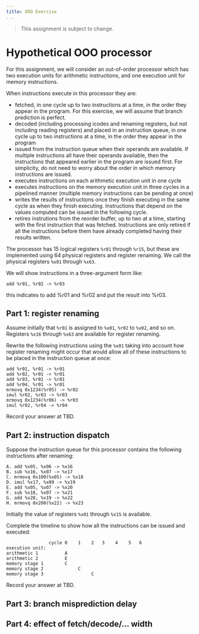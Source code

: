 ```yaml
---
title: OOO Exercise
...
```


> This assignment is subject to change.

<!-- TODO:
    *  here's some Y86 code
    *  identify when each instruction would be issued with simple OOO pipeline
-->

# Hypothetical OOO processor

For this assignment, we will consider an out-of-order processor which has two execution units for
arithmetic instructions, and one execution unit for memory instructions.

When instructions execute in this processor they are:

*  fetched, in one cycle up to two instructions at a time, in the order they appear in the program. For this exercise, we will assume that branch prediction is perfect.
*  decoded (including processing icodes and renaming registers, but not including reading registers) and placed in an instruction queue, in one cycle up to two instructions at a time, in the order they appear in the program
*  issued from the instruction queue when their operands are available. If multiple instructions all have their operands available, then the instructions that appeared earlier in the program are issued first. For simplicity, do not need to worry about the order in which memory instructions are issued.
*  executes instructions on each arithmetic execution unit in one cycle
*  executes instructions on the memory execution unit in three cycles in a pipelined manner (multiple memory instructions can be pending at once)
*  writes the results of instructions once they finish executing in the same cycle as when they finish executing. Instructions that depend on the values computed can be issued in the following cycle.
*  retires instrutions from the reorder buffer, up to two at a time, starting with the first instruction that was fetched. Instructions are only retired if all the instructions before them have already completed having their results written.

The processor has 15 logical registers `%r01` through `%r15`, but these are implemented using 64 physical registers and register renaming. We call the physical registers `%x01` through `%x63`.

We will show instructions in a three-argument form like:
    
    add %r01, %r02 -> %r03

this indicates to add %r01 and %r02 and put the result into %r03.

## Part 1: register renaming

<!-- FIXME: automated different examples for each student??? -->

Assume initially that `%r01` is assigned to `%x01`, `%r02` to `%x02`, and so on.
Registers `%x16` through `%x63` are available for register renaming.

Rewrite the following instructions using the `%x01` taking into account how register renaming
might occur that would allow all of these instructions to be placed in the instruction queue
at once:

    add %r01, %r01 -> %r01
    add %r02, %r01 -> %r01
    add %r03, %r01 -> %r01
    add %r04, %r01 -> %r01
    mrmovq 0x1234(%r05) -> %r02
    imul %r02, %r03 -> %r03
    mrmovq 0x1234(%r06) -> %r03
    imul %r02, %r04 -> %r04

Record your answer at TBD.


## Part 2: instruction dispatch

Suppose the instruction queue for this processor contains the following instructions
after renaming:

    A. add %x05, %x06 -> %x16
    B. sub %x16, %x07 -> %x17
    C. mrmovq 0x100(%x05) -> %x18
    D. imul %x17, %x09 -> %x19
    E. add %x05, %x07 -> %x20
    F. sub %x18, %x07 -> %x21
    G. add %x20, %x19 -> %x22
    H. mrmovq 0x200(%x22) -> %x23

Initially the value of registers `%x01` through `%x15` is available.


Complete the timeline to show how all the instructions can be issued and executed:

                    cycle 0    1    2   3    4    5   6
    execution unit:       
    arithmetic 1          A
    arithmetic 2          E
    memory stage 1        C
    memory stage 2             C
    memory stage 3                  C
    
Record your answer at TBD.

## Part 3: branch misprediction delay

## Part 4: effect of fetch/decode/... width
